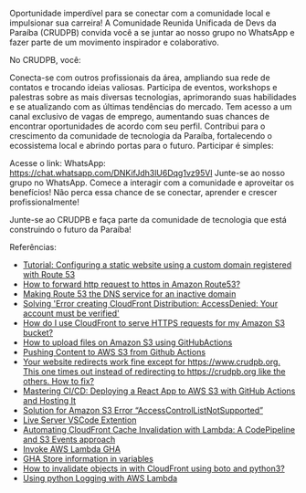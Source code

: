 Oportunidade imperdível para se conectar com a comunidade local e impulsionar sua carreira! A Comunidade Reunida Unificada de Devs da Paraíba (CRUDPB) convida você a se juntar ao nosso grupo no WhatsApp e fazer parte de um movimento inspirador e colaborativo.

No CRUDPB, você:

Conecta-se com outros profissionais da área, ampliando sua rede de contatos e trocando ideias valiosas.
Participa de eventos, workshops e palestras sobre as mais diversas tecnologias, aprimorando suas habilidades e se atualizando com as últimas tendências do mercado.
Tem acesso a um canal exclusivo de vagas de emprego, aumentando suas chances de encontrar oportunidades de acordo com seu perfil.
Contribui para o crescimento da comunidade de tecnologia da Paraíba, fortalecendo o ecossistema local e abrindo portas para o futuro.
Participar é simples:

Acesse o link: WhatsApp: https://chat.whatsapp.com/DNKifJdh3lU6Dqg1vz95Vl
Junte-se ao nosso grupo no WhatsApp.
Comece a interagir com a comunidade e aproveitar os benefícios!
Não perca essa chance de se conectar, aprender e crescer profissionalmente!

Junte-se ao CRUDPB e faça parte da comunidade de tecnologia que está construindo o futuro da Paraíba!


Referências:

- [Tutorial: Configuring a static website using a custom domain registered with Route 53](https://docs.aws.amazon.com/AmazonS3/latest/userguide/website-hosting-custom-domain-walkthrough.html#root-domain-walkthrough-add-record-to-hostedzone)
- [How to forward http request to https in Amazon Route53?](https://stackoverflow.com/a/44564183/6771132)
- [Making Route 53 the DNS service for an inactive domain](https://docs.aws.amazon.com/Route53/latest/DeveloperGuide/migrate-dns-domain-inactive.html#migrate-dns-get-zone-file-domain-inactive)
- [Solving 'Error creating CloudFront Distribution: AccessDenied: Your account must be verified'](https://maxrohde.com/2022/06/10/solving-error-creating-cloudfront-distribution-accessdenied-your-account-must-be-verified)
- [How do I use CloudFront to serve HTTPS requests for my Amazon S3 bucket?](https://repost.aws/knowledge-center/cloudfront-https-requests-s3)
- [How to upload files on Amazon S3 using GitHubActions](https://medium.com/tradeling/how-to-upload-files-on-amazon-s3-using-githubactions-ffe1243331ed)
- [Pushing Content to AWS S3 from Github Actions](https://www.timveletta.com/blog/pushing-content-to-s3-from-github-actions)
- [Your website redirects work fine except for https://www.crudpb.org. This one times out instead of redirecting to https://crudpb.org like the others. How to fix?](./outros/Configurando_https_www_dominio.pdf)
- [Mastering CI/CD: Deploying a React App to AWS S3 with GitHub Actions and Hosting It](https://medium.com/cloud-native-daily/mastering-ci-cd-deploying-a-react-js-app-to-aws-s3-with-github-actions-and-hosting-it-b1ce82360331)
- [Solution for Amazon S3 Error “AccessControlListNotSupported”](https://aws.plainenglish.io/s3-error-accesscontrollistnotsupported-358cc5b27e15)
- [Live Server VSCode Extention](https://marketplace.visualstudio.com/items?itemName=ritwickdey.LiveServer)
- [Automating CloudFront Cache Invalidation with Lambda: A CodePipeline and S3 Events approach](https://awstip.com/automating-cloudfront-cache-invalidation-with-lambda-a-codepipeline-and-s3-events-approach-df92efeea7dd)
- [Invoke AWS Lambda GHA](https://github.com/marketplace/actions/invoke-aws-lambda)
- [GHA Store information in variables](https://docs.github.com/en/actions/writing-workflows/choosing-what-your-workflow-does/store-information-in-variables)
- [How to invalidate objects in with CloudFront using boto and python3?](https://stackoverflow.com/a/67603362)
- [Using python Logging with AWS Lambda](https://stackoverflow.com/a/56878682)
